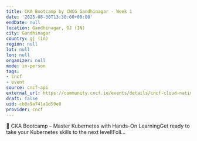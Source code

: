 ```yaml
---
title: CKA Bootcamp by CNCG Gandhinagar - Week 1
date: '2025-08-30T13:30:00+00:00'
endDate: null
location: Gandhinagar, GJ (IN)
city: Gandhinagar
country: gj (in)
region: null
lat: null
lon: null
organizer: null
mode: in-person
tags:
- cncf
- event
source: cncf-api
external_url: https://community.cncf.io/events/details/cncf-cloud-native-gandhinagar-presents-cka-bootcamp-by-cncg-gandhinagar-week-1/
draft: false
uid: cb8a9a741a1d59e8
provider: cncf
---
```

🚀 CKA Bootcamp – Master Kubernetes with Hands-On LearningGet ready to take your Kubernetes skills to the next level!Foll...
